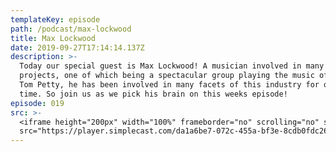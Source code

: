 ```yaml
---
templateKey: episode
path: /podcast/max-lockwood
title: Max Lockwood
date: 2019-09-27T17:14:14.137Z
description: >-
  Today our special guest is Max Lockwood! A musician involved in many different
  projects, one of which being a spectacular group playing the music of the late
  Tom Petty, he has been involved in many facets of this industry for quite some
  time. So join us as we pick his brain on this weeks episode!
episode: 019
src: >-
  <iframe height="200px" width="100%" frameborder="no" scrolling="no" seamless
  src="https://player.simplecast.com/da1a6be7-072c-455a-bf3e-8cdb0fdc2651?dark=false"></iframe>
---
```

